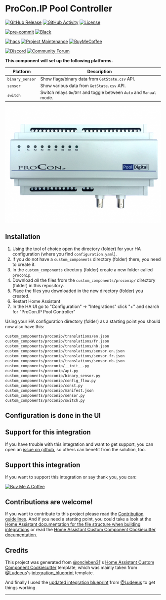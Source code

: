 # ProCon.IP Pool Controller

[![GitHub Release][releases-shield]][releases]
[![GitHub Activity][commits-shield]][commits]
[![License][license-shield]](LICENSE)

[![pre-commit][pre-commit-shield]][pre-commit]
[![Black][black-shield]][black]

[![hacs][hacs-badge]][hacs]
[![Project Maintenance][maintenance-shield]][user_profile]
[![BuyMeCoffee][buymeacoffee-badge]][buymeacoffee]

[![Discord][discord-shield]][discord]
[![Community Forum][forum-shield]][forum]

**This component will set up the following platforms.**

| Platform        | Description                                                           |
| --------------- |-----------------------------------------------------------------------|
| `binary_sensor` | Show flags/binary data from `GetState.csv` API.                       |
| `sensor`        | Show various data from `GetState.csv` API.                            |
| `switch`        | Switch relays `On`/`Off` and toggle between `Auto` and `Manual` mode. |

![picture]

## Installation

1. Using the tool of choice open the directory (folder) for your HA configuration (where you find `configuration.yaml`).
2. If you do not have a `custom_components` directory (folder) there, you need to create it.
3. In the `custom_components` directory (folder) create a new folder called `proconip`.
4. Download _all_ the files from the `custom_components/proconip/` directory (folder) in this repository.
5. Place the files you downloaded in the new directory (folder) you created.
6. Restart Home Assistant
7. In the HA UI go to "Configuration" -> "Integrations" click "+" and search for "ProCon.IP Pool Controller"

Using your HA configuration directory (folder) as a starting point you should now also have this:

```text
custom_components/proconip/translations/en.json
custom_components/proconip/translations/fr.json
custom_components/proconip/translations/nb.json
custom_components/proconip/translations/sensor.en.json
custom_components/proconip/translations/sensor.fr.json
custom_components/proconip/translations/sensor.nb.json
custom_components/proconip/__init__.py
custom_components/proconip/api.py
custom_components/proconip/binary_sensor.py
custom_components/proconip/config_flow.py
custom_components/proconip/const.py
custom_components/proconip/manifest.json
custom_components/proconip/sensor.py
custom_components/proconip/switch.py
```

## Configuration is done in the UI

<!---->

## Support for this integration

If you have trouble with this integration and want to get support, you can open an [issue on github][issues], so others
can benefit from the solution, too.

## Support this integration

If you want to support this integration or say thank you, you can:

[<img src="https://cdn.buymeacoffee.com/buttons/v2/default-yellow.png" alt="Buy Me A Coffee" style="height: 40px !important;width: 144px !important;" >](https://www.buymeacoffee.com/ylabonte)

## Contributions are welcome!

If you want to contribute to this project please read the [Contribution guidelines](CONTRIBUTING.md).
And if you need a starting point, you could take a look at the [Home Assistant documentation for the file structure when building integrations][building_integration_docs]
or read the [Home Assistant Custom Component Cookiecutter documentation][cookiecutter_docs].

## Credits

This project was generated from [@oncleben31](https://github.com/oncleben31)'s [Home Assistant Custom Component Cookiecutter](https://github.com/oncleben31/cookiecutter-homeassistant-custom-component) template, which was mainly taken from [@Ludeeus](https://github.com/ludeeus)'s [integration_blueprint][integration_blueprint]
template.

And finally I used the [updated integration blueprint][updated_integration_blueprint] from [@Ludeeus](https://github.com/ludeeus) to get things working.

---

[updated_integration_blueprint]: https://github.com/ludeeus/integration_blueprint
[integration_blueprint]: https://github.com/custom-components/integration_blueprint
[black]: https://github.com/psf/black
[black-shield]: https://img.shields.io/badge/code%20style-black-000000.svg?style=for-the-badge
[buymeacoffee]: https://www.buymeacoffee.com/ylabonte
[buymeacoffee-badge]: https://img.shields.io/badge/buy%20me%20a%20coffee-donate-yellow.svg?style=for-the-badge
[commits-shield]: https://img.shields.io/github/commit-activity/y/ylabonte/homeassistant-proconip.svg?style=for-the-badge
[commits]: https://github.com/ylabonte/homeassistant-proconip/commits/main
[hacs]: https://hacs.xyz
[hacs-badge]: https://img.shields.io/badge/HACS-Custom-orange.svg?style=for-the-badge
[discord]: https://discord.gg/Qa5fW2R
[discord-shield]: https://img.shields.io/discord/330944238910963714.svg?style=for-the-badge
[projectlogo]: logo.png
[picture]: picture.png
[forum-shield]: https://img.shields.io/badge/community-forum-brightgreen.svg?style=for-the-badge
[forum]: https://community.home-assistant.io/
[license-shield]: https://img.shields.io/github/license/ylabonte/homeassistant-proconip.svg?style=for-the-badge
[maintenance-shield]: https://img.shields.io/badge/maintainer-%40ylabonte-blue.svg?style=for-the-badge
[pre-commit]: https://github.com/pre-commit/pre-commit
[pre-commit-shield]: https://img.shields.io/badge/pre--commit-enabled-brightgreen?style=for-the-badge
[releases-shield]: https://img.shields.io/github/release/ylabonte/homeassistant-proconip.svg?style=for-the-badge
[releases]: https://github.com/ylabonte/homeassistant-proconip/releases
[user_profile]: https://github.com/ylabonte
[issues]: https://github.com/ylabonte/proconip-hass/issues
[cookiecutter_docs]: https://cookiecutter-homeassistant-custom-component.readthedocs.io/en/stable/quickstart.html
[building_integration_docs]: https://developers.home-assistant.io/docs/creating_integration_file_structure

